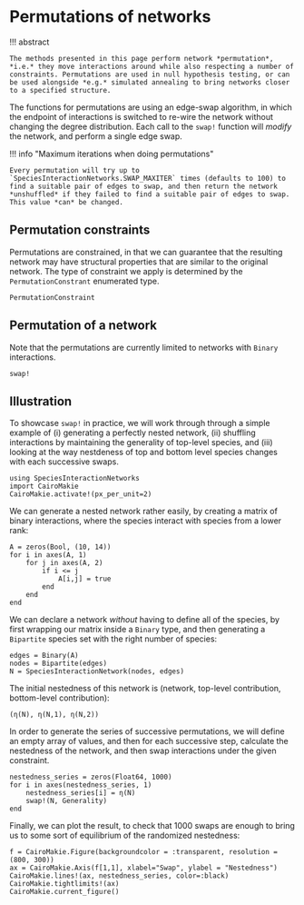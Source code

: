 # Permutations of networks

!!! abstract

    The methods presented in this page perform network *permutation*, *i.e.* they move interactions around while also respecting a number of constraints. Permutations are used in null hypothesis testing, or can be used alongside *e.g.* simulated annealing to bring networks closer to a specified structure.

The functions for permutations are using an edge-swap algorithm, in which the
endpoint of interactions is switched to re-wire the network without changing the degree distribution. Each call to the `swap!` function will *modify* the network, and perform a single edge swap.

!!! info "Maximum iterations when doing permutations"

    Every permutation will try up to `SpeciesInteractionNetworks.SWAP_MAXITER` times (defaults to 100) to find a suitable pair of edges to swap, and then return the network *unshuffled* if they failed to find a suitable pair of edges to swap. This value *can* be changed.

## Permutation constraints

Permutations are constrained, in that we can guarantee that the resulting network may have structural properties that are similar to the original network. The type of constraint we apply is determined by the `PermutationConstrant` enumerated type.

```@docs
PermutationConstraint
```

## Permutation of a network

Note that the permutations are currently limited to networks with `Binary` interactions.

```@docs
swap!
```

##  Illustration

To showcase `swap!` in practice, we will work through through a simple example
of (i) generating a perfectly nested network, (ii) shuffling interactions by
maintaining the generality of top-level species, and (iii) looking at the way
nestdeness of top and bottom level species changes with each successive swaps.

```@example 1
using SpeciesInteractionNetworks
import CairoMakie
CairoMakie.activate!(px_per_unit=2)
```

We can generate a nested network rather easily, by creating a matrix of binary
interactions, where the species interact with species from a lower rank:

```@example 1
A = zeros(Bool, (10, 14))
for i in axes(A, 1)
    for j in axes(A, 2)
        if i <= j
            A[i,j] = true
        end
    end
end
```

We can declare a network *without* having to define all of the species, by first
wrapping our matrix inside a `Binary` type, and then generating a `Bipartite`
species set with the right number of species:

```@example 1
edges = Binary(A)
nodes = Bipartite(edges)
N = SpeciesInteractionNetwork(nodes, edges)
```

The initial nestedness of this network is (network, top-level contribution,
bottom-level contribution):

```@example 1
(η(N), η(N,1), η(N,2))
```

In order to generate the series of successive permutations, we will define an
empty array of values, and then for each successive step, calculate the
nestedness of the network, and then swap interactions under the given
constraint.

```@example 1
nestedness_series = zeros(Float64, 1000)
for i in axes(nestedness_series, 1)
    nestedness_series[i] = η(N)
    swap!(N, Generality)
end
```

Finally, we can plot the result, to check that 1000 swaps are enough to bring us
to some sort of equilibrium of the randomized nestedness:

```@example 1
f = CairoMakie.Figure(backgroundcolor = :transparent, resolution = (800, 300))
ax = CairoMakie.Axis(f[1,1], xlabel="Swap", ylabel = "Nestedness")
CairoMakie.lines!(ax, nestedness_series, color=:black)
CairoMakie.tightlimits!(ax)
CairoMakie.current_figure()
```
